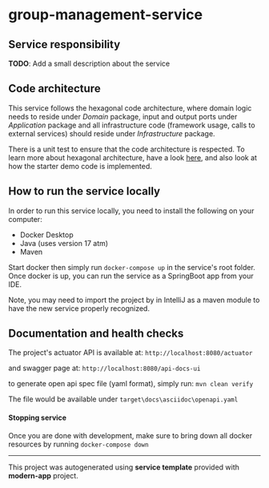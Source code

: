 # group-management-service

## Service responsibility
**TODO**: Add a small description about the service


## Code architecture
This service follows the hexagonal code architecture, where domain logic needs to reside under *Domain* package, input and output ports under *Application* package and all infrastructure code (framework usage, calls to external services) should reside under *Infrastructure* package.

There is a unit test to ensure that the code architecture is respected. To learn more about hexagonal architecture, have a look [here](https://netflixtechblog.com/ready-for-changes-with-hexagonal-architecture-b315ec967749), and also look at how the starter demo code is implemented.



## How to run the service locally
In order to run this service locally, you need to install the following on your computer:
* Docker Desktop
* Java (uses version 17 atm)
* Maven

Start docker then simply run `docker-compose up` in the service's root folder. Once docker is up, you can run the service as a SpringBoot app from your IDE.

Note, you may need to import the project by in IntelliJ as a maven module to have the new service properly recognized.

## Documentation and health checks
The project's actuator API is available at:
`http://localhost:8080/actuator`

and swagger page at:
`http://localhost:8080/api-docs-ui`

to generate open api spec file (yaml format), simply run:
`mvn clean verify`

The file would be available under `target\docs\asciidoc\openapi.yaml`

#### Stopping service
Once you are done with development, make sure to bring down all docker resources by running `docker-compose down`


---
This project was autogenerated using **service template** provided with **modern-app** project.
